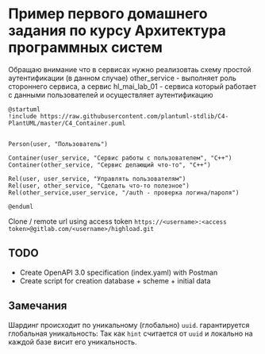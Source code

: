 # Пример первого домашнего задания по курсу Архитектура программных систем

Обращаю внимание что в сервисах нужно реализовтаь схему простой аутентификации (в данном случае) other_service - выполняет роль стороннего сервиса, а сервис hl_mai_lab_01 - сервиса который работает с данными пользователей и осуществляет аутентификацию
```plantuml
@startuml
!include https://raw.githubusercontent.com/plantuml-stdlib/C4-PlantUML/master/C4_Container.puml


Person(user, "Пользователь")

Container(user_service, "Сервис работы с пользователем", "C++")    
Container(other_service, "Сервис делающий что-то", "C++") 

Rel(user, user_service, "Управлять пользователям")
Rel(user, other_service, "Сделать что-то полезное")
Rel(other_service,user_service, "/auth - проверка логина/пароля")

@enduml
```


Clone / remote url using access token
```https://<username>:<access token>@gitlab.com/<username>/highload.git```

TODO
----

- Create OpenAPI 3.0 specification (index.yaml) with Postman
- Create script for creation database + scheme + initial data


Замечания
----

Шардинг происходит по уникальному (глобально) `uuid`.
гарантируется глобальная уникальность: Так как `hint` считается от `uuid` и локально на каждой базе висит его уникальность.
